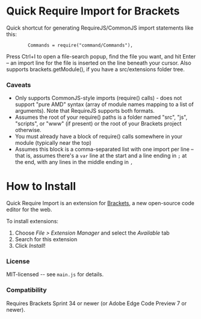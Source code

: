 Quick Require Import for Brackets
=================================
Quick shortcut for generating RequireJS/CommonJS import statements like this:

```
        Commands = require("command/Commands"),
```

Press Ctrl+I to open a file-search popup, find the file you want, and hit Enter &ndash; an import line for the file is inserted
on the line beneath your cursor. Also supports brackets.getModule(), if you have a src/extensions folder tree.

### Caveats
* Only supports CommonJS-style imports (require() calls) - does not support "pure AMD" syntax (array of module names mapping to
  a list of arguments). Note that RequireJS supports both formats.
* Assumes the root of your require() paths is a folder named "src", "js", "scripts", or "www" (if present) or the root of your
  Brackets project otherwise.
* You must already have a block of require() calls somewhere in your module (typically near the top)
* Assumes this block is a comma-separated list with one import per line &ndash; that is, assumes there's a `var` line at the start
  and a line ending in `;` at the end, with any lines in the middle ending in `,`


How to Install
==============
Quick Require Import is an extension for [Brackets](https://github.com/adobe/brackets/), a new open-source code editor for the web.

To install extensions:

1. Choose _File > Extension Manager_ and select the _Available_ tab
2. Search for this extension
3. Click _Install_!


### License
MIT-licensed -- see `main.js` for details.

### Compatibility
Requires Brackets Sprint 34 or newer (or Adobe Edge Code Preview 7 or newer).